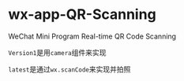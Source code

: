 # wx-app-QR-Scanning
WeChat Mini Program Real-time QR Code Scanning

`Version1`是用`camera`组件来实现

`latest`是通过`wx.scanCode`来实现并拍照
